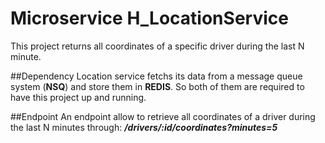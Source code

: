 # Microservice H_LocationService

This project returns all coordinates of a specific driver during the last N minute.

##Dependency
Location service fetchs its data from a message queue system (**NSQ**) and store them in **REDIS**. So both of them are required to have this project up and running.

##Endpoint
An endpoint allow to retrieve all coordinates of a driver during the last N minutes through: **_/drivers/:id/coordinates?minutes=5_**
